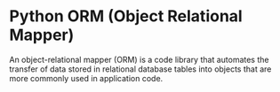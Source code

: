 # Python ORM (Object Relational Mapper)

An object-relational mapper (ORM) is a code library that automates the transfer of data stored in relational database tables into objects that are more commonly used in application code.
